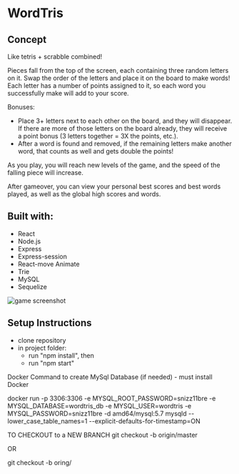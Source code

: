 # WordTris

## Concept
Like tetris + scrabble combined!

Pieces fall from the top of the screen, each containing three random letters on it.  Swap the order of the letters and place it on the board to make words!  Each letter has a number of points assigned to it, so each word you successfully make will add to your score.

Bonuses:
- Place 3+ letters next to each other on the board, and they will disappear.  If there are more of those letters on the board already, they will receive a point bonus (3 letters together = 3X the points, etc.).
- After a word is found and removed, if the remaining letters make another word, that counts as well and gets double the points!

As you play, you will reach new levels of the game, and the speed of the falling piece will increase.

After gameover, you can view your personal best scores and best words played, as well as the global high scores and words.


## Built with:
- React
- Node.js
- Express
- Express-session
- React-move Animate
- Trie
- MySQL
- Sequelize


![game screenshot](./client/public/wordtris-screenshot.png)

## Setup Instructions
- clone repository
- in project folder:
    - run "npm install", then
    - run "npm start"
 
Docker Command to create MySql Database (if needed) - must install Docker

docker run -p 3306:3306 -e MYSQL_ROOT_PASSWORD=snizz11bre -e MYSQL_DATABASE=wordtris_db -e MYSQL_USER=wordtris -e MYSQL_PASSWORD=snizz11bre -d amd64/mysql:5.7 mysqld --lower_case_table_names=1 --explicit-defaults-for-timestamp=ON


TO CHECKOUT to a NEW BRANCH
git checkout -b <NAME OF YOUR BRANCH GOES HERE> origin/master

OR

git checkout -b <NAME OF YOUR BRANCH GOES HERE> oring/<Branch you want to clone>
